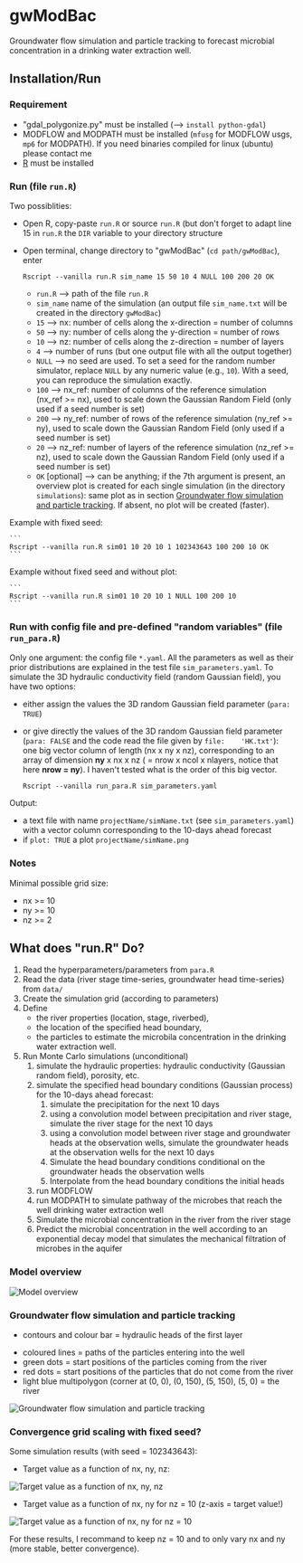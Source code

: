# gwModBac

Groundwater flow simulation and particle tracking to forecast microbial concentration in a drinking water extraction well.

## Installation/Run

### Requirement
- "gdal_polygonize.py" must be installed (--> `install python-gdal`)
- MODFLOW and MODPATH must be installed (`mfusg` for MODFLOW usgs,  `mp6` for MODPATH). If you need binaries compiled for linux (ubuntu) please contact me
- [R](https://cran.r-project.org/) must be installed

### Run (file `run.R`)
Two possiblities:

* Open R, copy-paste `run.R` or source `run.R` (but don't forget to adapt line 15 in `run.R` the `DIR` variable to your directory structure
* Open terminal, change directory to "gwModBac" (`cd path/gwModBac`), enter 

    ```
    Rscript --vanilla run.R sim_name 15 50 10 4 NULL 100 200 20 OK
    ```

    * `run.R` --> path of the file `run.R`
    * `sim_name` name of the simulation (an output file `sim_name.txt` will be created in the directory `gwModBac`)
    * `15` --> nx: number of cells along the x-direction = number of columns
    * `50` --> ny: number of cells along the y-direction = number of rows
    * `10` --> nz: number of cells along the z-direction = number of layers
    * `4` --> number of runs (but one output file with all the output together)
    * `NULL` --> no seed are used. To set a seed for the random number simulator, replace `NULL` by any numeric value (e.g., `10`). With a seed, you can reproduce the simulation exactly.
    * `100` --> nx_ref: number of columns of the reference simulation (nx_ref >= nx), used to scale down the Gaussian Random Field (only used if a seed number is set)
    * `200` --> ny_ref: number of rows of the reference simulation (ny_ref >= ny), used to scale down the Gaussian Random Field (only used if a seed number is set)
    * `20` --> nz_ref: number of layers of the reference simulation (nz_ref >= nz), used to scale down the Gaussian Random Field (only used if a seed number is set)
    * `OK` [optional] --> can be anything; if the 7th argument is present, an overview plot is created for each single simulation (in the directory `simulations`): same plot as in section [Groundwater flow simulation and particle tracking](#groundwater-flow-simulation-and-particle-tracking). If absent, no plot will be created (faster).
    
    
Example with fixed seed:
    
    ```
    Rscript --vanilla run.R sim01 10 20 10 1 102343643 100 200 10 OK
    ```

Example without fixed seed and without plot:
    
    ```
    Rscript --vanilla run.R sim01 10 20 10 1 NULL 100 200 10
    ```

### Run with config file and pre-defined "random variables"  (file `run_para.R`)

Only one argument: the config file `*.yaml`. All the parameters as well as their prior distributions are explained in the test file `sim_parameters.yaml`.
To simulate the 3D hydraulic conductivity field (random Gaussian field), you have two options:

- either assign the values the 3D random Gaussian field parameter (`para: TRUE`)
- or give directly the values of the 3D random Gaussian field parameter (`para: FALSE` and the code read the file given by `file:    'HK.txt'`): one big vector column of length (nx x ny x nz),
   corresponding to an array of dimension **ny** x nx x nz ( = nrow x ncol x nlayers, notice that here **nrow = ny**). I haven't tested what is the order of this big vector.



    ```
    Rscript --vanilla run_para.R sim_parameters.yaml
    ```

Output: 

- a text file with name  `projectName/simName.txt` (see `sim_parameters.yaml`) with a vector column corresponding to the 10-days ahead forecast
- if `plot: TRUE` a plot `projectName/simName.png`


### Notes
Minimal possible grid size:

* nx >= 10
* ny >= 10
* nz >= 2

## What does "run.R" Do?
1. Read the hyperparameters/parameters from `para.R`
2. Read the data (river stage time-series, groundwater head time-series) from `data/`
3. Create the simulation grid (according to parameters)
4. Define 
   * the river properties (location, stage, riverbed), 
   * the location of the specified head boundary, 
   * the particles to estimate the microbila concentration in the drinking water extraction well.
5. Run Monte Carlo simulations (unconditional)
    1. simulate the hydraulic properties: hydraulic conductivity (Gaussian random field), porosity, etc.
    2. simulate the specified head boundary conditions (Gaussian process)
        for the 10-days ahead forecast:
        1. simulate the precipitation for the next 10 days
        2. using a convolution model between precipitation and river stage, simulate the river stage for the next 10 days
        3. using a convolution model between river stage and groundwater
			heads at the observation wells, simulate the groundwater heads 
			at the observation wells for the next 10 days
        4. Simulate the head boundary conditions conditional on the
			groundwater heads the observation wells
        5. Interpolate from the head boundary conditions the initial heads
    3. run MODFLOW
    4. run MODPATH to simulate pathway of the microbes that reach the well drinking water extraction well
    5. Simulate the microbial concentration in the river from the river stage
    6. Predict the microbial concentration in the well according to an exponential decay model that simulates the mechanical filtration of microbes in the aquifer

### Model overview
![Model overview](model_overview.png "Model overview")

### Groundwater flow simulation and particle tracking

* contours and colour bar = hydraulic heads of the first layer
<!-- 
* blue square = drinking water extraction well 
-->
* coloured lines = paths of the particles entering into the well
* green dots = start positions of the particles coming from the river
* red dots = start positions of the particles that do not come from the river
* light blue multipolygon (corner at (0, 0), (0, 150), (5, 150), (5, 0) = the river

![Groundwater flow simulation and particle tracking](rea_0001.png "Groundwater flow simulation and particle tracking")

### Convergence grid scaling with fixed seed?

Some simulation results (with seed = 102343643):

* Target value as a function of nx, ny, nz:

![Target value as a function of nx, ny, nz](all_sim.png "Target value as a function of nx, ny, nz")

* Target value as a function of nx, ny for nz = 10 (z-axis = target value!)

![Target value as a function of nx, ny for nz = 10](nz_equal_10.png "Target value as a function of nx, ny for nz = 10")

For these results, I recommand to keep nz = 10 and to only vary nx and ny (more stable, better convergence).

